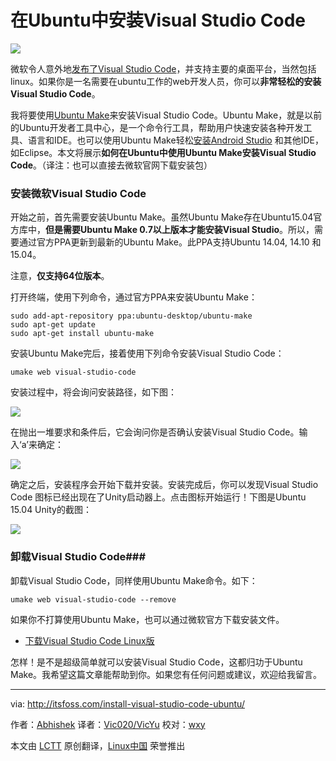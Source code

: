 在Ubuntu中安装Visual Studio Code
================================================================================
![](http://itsfoss.itsfoss.netdna-cdn.com/wp-content/uploads/2015/05/Install-Visual-Studio-Code-in-Ubuntu.jpeg)

微软令人意外地[发布了Visual Studio Code][1]，并支持主要的桌面平台，当然包括linux。如果你是一名需要在ubuntu工作的web开发人员，你可以**非常轻松的安装Visual Studio Code**。

我将要使用[Ubuntu Make][2]来安装Visual Studio Code。Ubuntu Make，就是以前的Ubuntu开发者工具中心，是一个命令行工具，帮助用户快速安装各种开发工具、语言和IDE。也可以使用Ubuntu Make轻松[安装Android Studio][3] 和其他IDE，如Eclipse。本文将展示**如何在Ubuntu中使用Ubuntu Make安装Visual Studio Code**。（译注：也可以直接去微软官网下载安装包）

###  安装微软Visual Studio Code ###

开始之前，首先需要安装Ubuntu Make。虽然Ubuntu Make存在Ubuntu15.04官方库中，**但是需要Ubuntu Make 0.7以上版本才能安装Visual Studio**。所以，需要通过官方PPA更新到最新的Ubuntu Make。此PPA支持Ubuntu 14.04, 14.10 和 15.04。

注意，**仅支持64位版本**。

打开终端，使用下列命令，通过官方PPA来安装Ubuntu Make：

    sudo add-apt-repository ppa:ubuntu-desktop/ubuntu-make
    sudo apt-get update
    sudo apt-get install ubuntu-make

安装Ubuntu Make完后，接着使用下列命令安装Visual Studio Code：

    umake web visual-studio-code

安装过程中，将会询问安装路径，如下图：

![](http://itsfoss.itsfoss.netdna-cdn.com/wp-content/uploads/2015/05/Visual_Studio_Code_Ubuntu_1.jpeg)

在抛出一堆要求和条件后，它会询问你是否确认安装Visual Studio Code。输入‘a’来确定：

![](http://itsfoss.itsfoss.netdna-cdn.com/wp-content/uploads/2015/05/Visual_Studio_Code_Ubuntu_2.jpeg)

确定之后，安装程序会开始下载并安装。安装完成后，你可以发现Visual Studio Code 图标已经出现在了Unity启动器上。点击图标开始运行！下图是Ubuntu 15.04 Unity的截图：

![](http://itsfoss.itsfoss.netdna-cdn.com/wp-content/uploads/2015/05/Visual_Studio_Code_Ubuntu.jpeg)

### 卸载Visual Studio Code###

卸载Visual Studio Code，同样使用Ubuntu Make命令。如下：

    umake web visual-studio-code --remove

如果你不打算使用Ubuntu Make，也可以通过微软官方下载安装文件。

- [下载Visual Studio Code Linux版][4]

怎样！是不是超级简单就可以安装Visual Studio Code，这都归功于Ubuntu Make。我希望这篇文章能帮助到你。如果您有任何问题或建议，欢迎给我留言。

--------------------------------------------------------------------------------

via: http://itsfoss.com/install-visual-studio-code-ubuntu/

作者：[Abhishek][a]
译者：[Vic020/VicYu](http://vicyu.net)
校对：[wxy](https://github.com/wxy)

本文由 [LCTT](https://github.com/LCTT/TranslateProject) 原创翻译，[Linux中国](http://linux.cn/) 荣誉推出

[a]:http://itsfoss.com/author/abhishek/
[1]:https://linux.cn/article-5376-1.html
[2]:https://wiki.ubuntu.com/ubuntu-make
[3]:http://itsfoss.com/install-android-studio-ubuntu-linux/
[4]:https://code.visualstudio.com/Download

